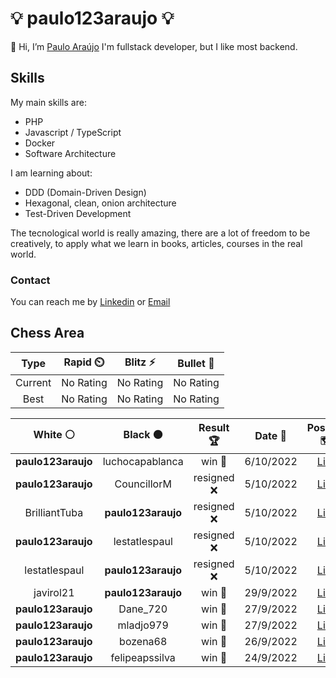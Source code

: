 # :bulb: paulo123araujo :bulb:

👋 Hi, I’m [Paulo Araújo](@paulo123araujo)
I'm fullstack developer, but I like most backend.

## Skills

My main skills are:
- PHP
- Javascript / TypeScript
- Docker
- Software Architecture

I am learning about:
- DDD (Domain-Driven Design)
- Hexagonal, clean, onion architecture
- Test-Driven Development

The tecnological world is really amazing, there are a lot of freedom to be creatively, to apply what we learn in books, articles, courses in the real world.

### Contact

You can reach me by [Linkedin](https://www.linkedin.com/in/paulo123araujo/) or [Email](mailto:paulofelipe_jau7654@hotmail.com)

## Chess Area

<!--START_SECTION:chessStats-->
<!-- Automatically generated with https://github.com/Balastrong/chess-stats-action -->

| Type | Rapid ⏲️ | Blitz ⚡ | Bullet 🔫 |
|:---:|:---:|:---:|:---:|
| Current | No Rating | No Rating | No Rating |
| Best | No Rating | No Rating | No Rating |

| White ⚪ | Black ⚫ | Result 🏆 | Date 📅 | Position 🗺️ | Type 🕕 |
|:---:|:---:|:---:|:---:|:---:|:---:|
| **paulo123araujo** | luchocapablanca | win 🥇 | 6/10/2022 | <a href="http://www.ee.unb.ca/cgi-bin/tervo/fen.pl?select=3r3k/2r3bp/6pN/1P4P1/3pQ2P/8/2PK1P2/7R b - -">Link</a> | Blitz |
| **paulo123araujo** | CouncillorM | resigned ❌ | 5/10/2022 | <a href="http://www.ee.unb.ca/cgi-bin/tervo/fen.pl?select=1k5r/p1p2N2/1p6/1Q1p2r1/P2P2P1/2P2Pqp/1P6/5RK1 w - -">Link</a> | Rapid |
| BrilliantTuba | **paulo123araujo** | resigned ❌ | 5/10/2022 | <a href="http://www.ee.unb.ca/cgi-bin/tervo/fen.pl?select=3r2k1/1p1r1qp1/p1p4p/1b2bp1P/1Q2p3/PBN1P1P1/3P1P2/2R1K2R b K -">Link</a> | Rapid |
| **paulo123araujo** | lestatlespaul | resigned ❌ | 5/10/2022 | <a href="http://www.ee.unb.ca/cgi-bin/tervo/fen.pl?select=3r3r/1k1q2p1/p2b1p1p/2pN4/Ppn1P3/1n3N2/1P3PPP/R1B1R1K1 w - -">Link</a> | Rapid |
| lestatlespaul | **paulo123araujo** | resigned ❌ | 5/10/2022 | <a href="http://www.ee.unb.ca/cgi-bin/tervo/fen.pl?select=r3kb1r/1ppN1ppp/2n1b3/1p1n4/8/P2P4/1PPN1PPP/R1BQK2R b KQkq -">Link</a> | Rapid |
| javirol21 | **paulo123araujo** | win 🥇 | 29/9/2022 | <a href="http://www.ee.unb.ca/cgi-bin/tervo/fen.pl?select=r2qk2r/ppp1bpp1/3p2n1/3Pp1pn/4P1b1/2N2NP1/PPPQ1PB1/2KR3R w kq -">Link</a> | Rapid |
| **paulo123araujo** | Dane_720 | win 🥇 | 27/9/2022 | <a href="http://www.ee.unb.ca/cgi-bin/tervo/fen.pl?select=r4rk1/pp3pbp/2np2p1/B7/P7/1Q3B1P/1P3PP1/R4RK1 b - -">Link</a> | Blitz |
| **paulo123araujo** | mladjo979 | win 🥇 | 27/9/2022 | <a href="http://www.ee.unb.ca/cgi-bin/tervo/fen.pl?select=r5k1/b1p1Npp1/p3bn1p/3r4/PP6/2P5/4BPPP/R1B2RK1 b - -">Link</a> | Rapid |
| **paulo123araujo** | bozena68 | win 🥇 | 26/9/2022 | <a href="http://www.ee.unb.ca/cgi-bin/tervo/fen.pl?select=5rk1/4Rppp/8/4p3/3pQ3/4BN1P/5PPK/8 b - -">Link</a> | Rapid |
| **paulo123araujo** | felipeapssilva | win 🥇 | 24/9/2022 | <a href="http://www.ee.unb.ca/cgi-bin/tervo/fen.pl?select=r1b1k1nr/ppp2ppp/2nbp3/q2P4/8/PBN2N2/1PPB1PPP/R2Q1RK1 b kq - 0 11">Link</a> | Daily |

<!--END_SECTION:chessStats-->
